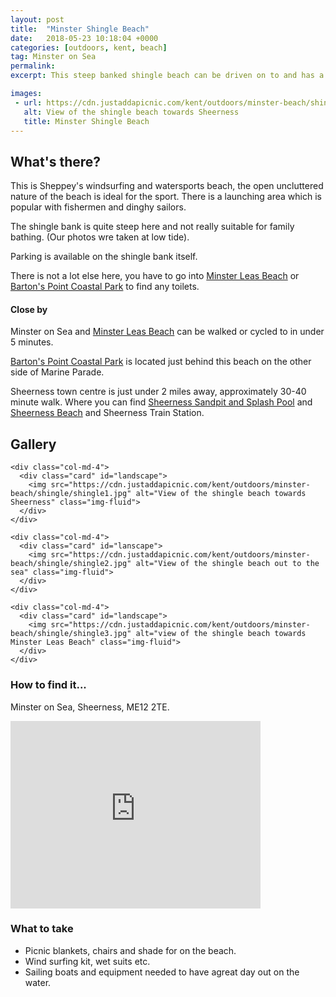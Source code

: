 ```yaml
---
layout: post
title:  "Minster Shingle Beach"
date:   2018-05-23 10:18:04 +0000
categories: [outdoors, kent, beach]
tag: Minster on Sea
permalink: 
excerpt: This steep banked shingle beach can be driven on to and has a slipway for sail boats and wind surfers.

images: 
 - url: https://cdn.justaddapicnic.com/kent/outdoors/minster-beach/shingle/shingle1.jpg
   alt: View of the shingle beach towards Sheerness
   title: Minster Shingle Beach
---
```


## What's there?
This is Sheppey's windsurfing and watersports beach, the open uncluttered nature of the beach is ideal for the sport. There is a launching area which is popular with fishermen and dinghy sailors. 

The shingle bank is quite steep here and not really suitable for family bathing. (Our photos wre taken at low tide).

Parking is available on the shingle bank itself.

There is not a lot else here, you have to go into [Minster Leas Beach](/outdoors/kent/beach/2018/05/22/minter-leas.html) or [Barton's Point Coastal Park](/outdoors/kent/park/2018/04/12/barton-point.html) to find any toilets.

#### Close by
Minster on Sea and [Minster Leas Beach](/outdoors/kent/beach/2018/05/22/minter-leas.html) can be walked or cycled to in under 5 minutes.

[Barton's Point Coastal Park](/outdoors/kent/park/2018/04/12/barton-point.html) is located just behind this beach on the other side of Marine Parade.

Sheerness town centre is just under 2 miles away, approximately 30-40 minute walk. Where you can find [Sheerness Sandpit and Splash Pool](/outdoors/kent/sandpit/park/2018/01/16/sheerness-sandpit.html) and [Sheerness Beach]() and Sheerness Train Station.

## Gallery

<div class="container">

  <div class="row">

    <div class="col-md-4">
      <div class="card" id="landscape">
        <img src="https://cdn.justaddapicnic.com/kent/outdoors/minster-beach/shingle/shingle1.jpg" alt="View of the shingle beach towards Sheerness" class="img-fluid">
      </div>  
    </div>

    <div class="col-md-4">
      <div class="card" id="lanscape">
        <img src="https://cdn.justaddapicnic.com/kent/outdoors/minster-beach/shingle/shingle2.jpg" alt="View of the shingle beach out to the sea" class="img-fluid">
      </div>
    </div>

    <div class="col-md-4">
      <div class="card" id="landscape">
        <img src="https://cdn.justaddapicnic.com/kent/outdoors/minster-beach/shingle/shingle3.jpg" alt="view of the shingle beach towards Minster Leas Beach" class="img-fluid">
      </div>
    </div>

  </div>      
</div>


### How to find it...
Minster on Sea, Sheerness, ME12 2TE.

<iframe src="https://www.google.com/maps/embed?pb=!1m18!1m12!1m3!1d2487.158478110817!2d0.7903577645395732!3d51.43688338890456!2m3!1f0!2f0!3f0!3m2!1i1024!2i768!4f13.1!3m3!1m2!1s0x47d92983790def71%3A0xf3b65d9c804bdfe2!2sMinster+Shingle+Bank+Windsurfing+beach!5e0!3m2!1sen!2suk!4v1527076544612" width="400" height="300" frameborder="0" style="border:0" allowfullscreen></iframe>

### What to take

* Picnic blankets, chairs and shade for on the beach.
* Wind surfing kit, wet suits etc.
* Sailing boats and equipment needed to have agreat day out on the water. 
